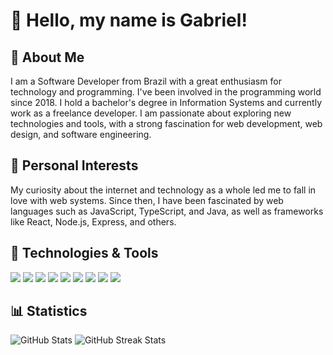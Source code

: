 # 👋 Hello, my name is Gabriel!

## 📝 About Me
I am a Software Developer from Brazil with a great enthusiasm for technology and programming. I've been involved in the programming world since 2018. I hold a bachelor's degree in Information Systems and currently work as a freelance developer. I am passionate about exploring new technologies and tools, with a strong fascination for web development, web design, and software engineering.

## 🌟 Personal Interests
My curiosity about the internet and technology as a whole led me to fall in love with web systems. Since then, I have been fascinated by web languages such as JavaScript, TypeScript, and Java, as well as frameworks like React, Node.js, Express, and others.

## 🚀 Technologies & Tools
<p align="left">
  <img src="https://img.shields.io/badge/-HTML5-E34F26?logo=html5&logoColor=white" />
  <img src="https://img.shields.io/badge/-CSS3-1572B6?logo=css3&logoColor=white" />
  <img src="https://img.shields.io/badge/-JavaScript-F7DF1E?logo=javascript&logoColor=black" />
  <img src="https://img.shields.io/badge/-TypeScript-007ACC?logo=typescript&logoColor=white" />
  <img src="https://img.shields.io/badge/-Node.js-339933?logo=node.js&logoColor=white" />
  <img src="https://img.shields.io/badge/-React-61DAFB?logo=react&logoColor=black" />
  <img src="https://img.shields.io/badge/Java%20-%20?logo=gnometerminal&color=orange" />
  <img src="https://img.shields.io/badge/-Git-F05032?logo=git&logoColor=white" />
  <img src="https://img.shields.io/badge/-Visual%20Studio%20Code-007ACC?logo=visual-studio-code&logoColor=white" />
</p>

## 📊 Statistics
<p align="left">
  <img src="https://github-readme-stats.vercel.app/api?username=Gabriel-T-M-Dev&show_icons=true&theme=radical" alt="GitHub Stats" />
  <img src="https://github-readme-streak-stats.herokuapp.com/?user=Gabriel-T-M-Dev&theme=radical" alt="GitHub Streak Stats" />
</p>
